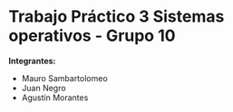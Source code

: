 # Trabajo Práctico 3 Sistemas operativos - Grupo 10
**Integrantes:**
- Mauro Sambartolomeo
- Juan Negro
- Agustín Morantes
